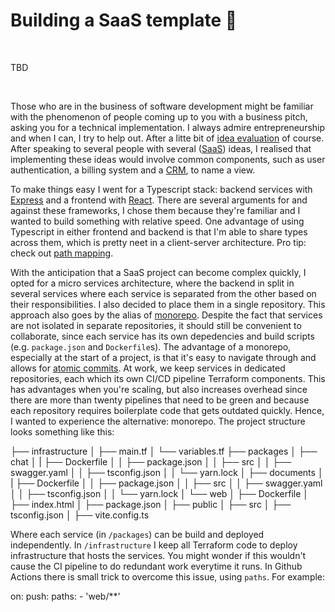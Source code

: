# Building a SaaS template 🚀

&nbsp;

TBD

&nbsp;

Those who are in the business of software development might be familiar with the phenomenon of people coming up to you with a business pitch, asking you for a technical implementation. I always admire entrepreneurship and when I can, I try to help out. After a litte bit of [idea evaluation](https://www.ycombinator.com/library/6e-how-to-evaluate-startup-ideas) of course. After speaking to several people with several ([SaaS](https://en.wikipedia.org/wiki/Software_as_a_service)) ideas, I realised that implementing these ideas would involve common components, such as user authentication, a billing system and a [CRM](https://en.wikipedia.org/wiki/Customer_relationship_management), to name a view.

To make things easy I went for a Typescript stack: backend services with [Express](https://expressjs.com/) and a frontend with [React](https://react.dev/). There are several arguments for and against these frameworks, I chose them because they're familiar and I wanted to build something with relative speed. One advantage of using Typescript in either frontend and backend is that I'm able to share types across them, which is pretty neet in a client-server architecture. Pro tip: check out [path mapping](https://www.typescriptlang.org/docs/handbook/module-resolution.html#path-mapping).

With the anticipation that a SaaS project can become complex quickly, I opted for a micro services architecture, where the backend in split in several services where each service is separated from the other based on their responsibilities. I also decided to place them in a single repository. This approach also goes by the alias of [monorepo](https://en.wikipedia.org/wiki/Monorepo). Despite the fact that services are not isolated in separate repositories, it should still be convenient to collaborate, since each service has its own depedencies and build scripts (e.g. `package.json` and `Dockerfile`s). The advantage of a monorepo, especially at the start of a project, is that it's easy to navigate through and allows for [atomic commits](https://en.wikipedia.org/wiki/Atomic_commit). At work, we keep services in dedicated repositories, each which its own CI/CD pipeline Terraform components. This has advantages when you're scaling, but also increases overhead since there are more than twenty pipelines that need to be green and because each repository requires boilerplate code that gets outdated quickly. Hence, I wanted to experience the alternative: monorepo. The project structure looks something like this:

├── infrastructure
│ ├── main.tf
│ └── variables.tf
├── packages
│ ├── chat
│ | ├── Dockerfile
│ │ ├── package.json
│ │ ├── src
│ │ ├── swagger.yaml
│ │ ├── tsconfig.json
│ │ └── yarn.lock
│ ├── documents
│ | ├── Dockerfile
│ │ ├── package.json
│ │ ├── src
│ │ ├── swagger.yaml
│ │ ├── tsconfig.json
│ │ └── yarn.lock
│ └── web
│ ├── Dockerfile
│ ├── index.html
│ ├── package.json
│ ├── public
│ ├── src
│ ├── tsconfig.json
│ ├── vite.config.ts

Where each service (in `/packages`) can be build and deployed independently. In `/infrastructure` I keep all Terraform code to deploy infrastructure that hosts the services. You might wonder if this wouldn't cause the CI pipeline to do redundant work everytime it runs. In Github Actions there is small trick to overcome this issue, using `paths`. For example:

on:
  push:
    paths:
      - 'web/**'

